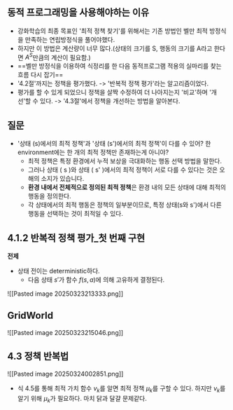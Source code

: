 ## 동적 프로그래밍을 사용해야하는 이유
- 강화학습의 최종 목표인 '최적 정책 찾기'를 위해서는 기존 방법인 벨만 최적 방정식을 만족하는 연립방정식을 풀어야했다.
- 하지만 이 방법은 계산량이 너무 많다.(상태의 크기를 S, 행동의 크기를 A라고 한다면 $A^S$만큼의 계산이 필요함.)
- ==벨만 방정식을 이용하여 식정리를 한 다음 동적프로그램 적용의 실마리를 찾는 흐름 다시 잡기==
- '4.2절'까지는 정책을 평가했다. -> '반복적 정책 평가'라는 알고리즘이었다.
- 평가를 할 수 있게 되었으니 정책을 살짝 수정하여 더 나아지는지 '비교'하며 '개선'할 수 있다. -> '4.3절'에서 정책을 개선하는 방법을 알아본다.

## 질문
- '상태 (s)에서의 최적 정책'과 '상태 (s')에서의 최적 정책'이 다를 수 있어? 한 environment에는 한 개의 최적 정책만 존재하는게 아니야?
	- 최적 정책은 특정 환경에서 누적 보상을 극대화하는 행동 선택 방법을 말한다.
	- 그러나 상태 ( s )와 상태 ( s' )에서의 최적 정책이 서로 다를 수 있다는 것은 오해의 소지가 있습니다.
	- **환경 내에서 전체적으로 정의된 최적 정책**은 환경 내의 모든 상태에 대해 최적의 행동을 정의한다.
	- 각 상태에서의 최적 행동은 정책의 일부분이므로, 특정 상태(s와 s')에서 다른 행동을 선택하는 것이 최적일 수 있다.


## 4.1.2 반복적 정책 평가_첫 번째 구현
**전제**
- 상태 전이는 deterministic하다.
	- 다음 상태 $s'$가 함수 $f(s,a)$에 의해 고유하게 결정된다.

![[Pasted image 20250323213333.png]]


## GridWorld
![[Pasted image 20250323215046.png]]

## 4.3 정책 반복법
![[Pasted image 20250324002851.png]]
- 식 4.5를 통해 최적 가치 함수 $v_k$를 알면 최적 정책 $\mu_k$를 구할 수 있다. 하지만 $v_k$를 알기 위해 $\mu_k$가 필요하다. 마치 닭과 달걀 문제같다.